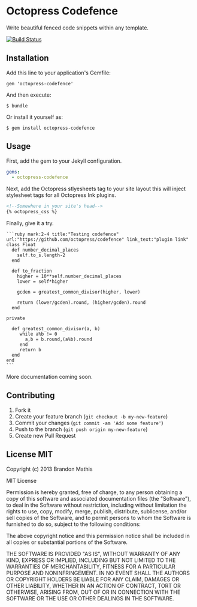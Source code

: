 # Octopress Codefence

Write beautiful fenced code snippets within any template.

[![Build Status](https://travis-ci.org/octopress/octopress-codefence.png?branch=master)](https://travis-ci.org/octopress/octopress-codefence)

## Installation

Add this line to your application's Gemfile:

    gem 'octopress-codefence'

And then execute:

    $ bundle

Or install it yourself as:

    $ gem install octopress-codefence

## Usage

First, add the gem to your Jekyll configuration.

```yaml
gems:
  - octopress-codefence
```

Next, add the Octopress stlyesheets tag to your site layout this will inject stylesheet tags for all Octopress Ink plugins.

```html
<!--Somewhere in your site's head-->
{% octopress_css %}
```

Finally, give it a try.

    ```ruby mark:2-4 title:"Testing codefence" url:"https://github.com/octopress/codefence" link_text:"plugin link"
    class Float
      def number_decimal_places
        self.to_s.length-2
      end
      
      def to_fraction
        higher = 10**self.number_decimal_places
        lower = self*higher

        gcden = greatest_common_divisor(higher, lower)

        return (lower/gcden).round, (higher/gcden).round
      end
      
    private

      def greatest_common_divisor(a, b)
         while a%b != 0
           a,b = b.round,(a%b).round
         end 
         return b
      end
    end
    ```

More documentation coming soon.

## Contributing

1. Fork it
2. Create your feature branch (`git checkout -b my-new-feature`)
3. Commit your changes (`git commit -am 'Add some feature'`)
4. Push to the branch (`git push origin my-new-feature`)
5. Create new Pull Request

## License MIT

Copyright (c) 2013 Brandon Mathis

MIT License

Permission is hereby granted, free of charge, to any person obtaining
a copy of this software and associated documentation files (the
"Software"), to deal in the Software without restriction, including
without limitation the rights to use, copy, modify, merge, publish,
distribute, sublicense, and/or sell copies of the Software, and to
permit persons to whom the Software is furnished to do so, subject to
the following conditions:

The above copyright notice and this permission notice shall be
included in all copies or substantial portions of the Software.

THE SOFTWARE IS PROVIDED "AS IS", WITHOUT WARRANTY OF ANY KIND,
EXPRESS OR IMPLIED, INCLUDING BUT NOT LIMITED TO THE WARRANTIES OF
MERCHANTABILITY, FITNESS FOR A PARTICULAR PURPOSE AND
NONINFRINGEMENT. IN NO EVENT SHALL THE AUTHORS OR COPYRIGHT HOLDERS BE
LIABLE FOR ANY CLAIM, DAMAGES OR OTHER LIABILITY, WHETHER IN AN ACTION
OF CONTRACT, TORT OR OTHERWISE, ARISING FROM, OUT OF OR IN CONNECTION
WITH THE SOFTWARE OR THE USE OR OTHER DEALINGS IN THE SOFTWARE.

